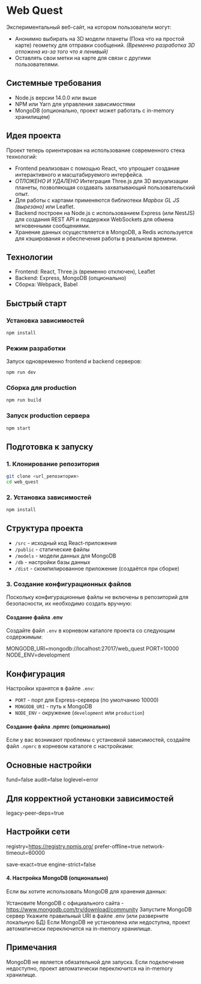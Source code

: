 # Web Quest

Экспериментальный веб-сайт, на котором пользователи могут:
- Анонимно выбирать на 3D модели планеты (Пока что на простой карте) геометку для отправки сообщений. *(Временно разработка 3D отложена из-за того что я ленивый)*
- Оставлять свои метки на карте для связи с другими пользователями.

## Системные требования

- Node.js версии 14.0.0 или выше
- NPM или Yarn для управления зависимостями
- MongoDB (опционально, проект может работать с in-memory хранилищем)

## Идея проекта

Проект теперь ориентирован на использование современного стека технологий:
- Frontend реализован с помощью React, что упрощает создание интерактивного и масштабируемого интерфейса.
- *ОТЛОЖЕНО И УДАЛЕНО* Интеграция Three.js для 3D визуализации планеты, позволяющая создавать захватывающий пользовательский опыт.
- Для работы с картами применяются библиотеки *Mapbox GL JS (вырезано)* или Leaflet.
- Backend построен на Node.js с использованием Express (или NestJS) для создания REST API и поддержки WebSockets для обмена мгновенными сообщениями.
- Хранение данных осуществляется в MongoDB, а Redis используется для кэширования и обеспечения работы в реальном времени.


## Технологии

- Frontend: React, Three.js (временно отключен), Leaflet
- Backend: Express, MongoDB (опционально)
- Сборка: Webpack, Babel

## Быстрый старт

### Установка зависимостей

```bash
npm install
```

### Режим разработки

Запуск одновременно frontend и backend серверов:

```bash
npm run dev
```

### Сборка для production

```bash
npm run build
```

### Запуск production сервера

```bash
npm start
```

## Подготовка к запуску

### 1. Клонирование репозитория

```bash
git clone <url_репозитория>
cd web_quest
```

### 2. Установка зависимостей

```bash
npm install
```

## Структура проекта

- `/src` - исходный код React-приложения
- `/public` - статические файлы
- `/models` - модели данных для MongoDB
- `/db` - настройки базы данных
- `/dist` - скомпилированное приложение (создаётся при сборке)


### 3. Создание конфигурационных файлов

Поскольку конфигурационные файлы не включены в репозиторий для безопасности, их необходимо создать вручную:

#### Создание файла .env

Создайте файл `.env` в корневом каталоге проекта со следующим содержимым:

MONGODB_URI=mongodb://localhost:27017/web_quest
PORT=10000
NODE_ENV=development

## Конфигурация

Настройки хранятся в файле `.env`:

- `PORT` - порт для Express-сервера (по умолчанию 10000)
- `MONGODB_URI` - путь к MongoDB
- `NODE_ENV` - окружение (`development` или `production`)

#### Создание файла .npmrc (опционально)
Если у вас возникают проблемы с установкой зависимостей, создайте файл `.npmrc` в корневом каталоге с настройками:

## Основные настройки
fund=false
audit=false
loglevel=error

## Для корректной установки зависимостей
legacy-peer-deps=true

## Настройки сети
registry=https://registry.npmjs.org/
prefer-offline=true
network-timeout=60000

save-exact=true
engine-strict=false


#### 4. Настройка MongoDB (опционально)
Если вы хотите использовать MongoDB для хранения данных:

Установите MongoDB с официального сайта - https://www.mongodb.com/try/download/community
Запустите MongoDB сервер
Укажите правильный URI в файле .env (или разверните локальную БД)
Если MongoDB не установлена или недоступна, проект автоматически переключится на in-memory хранилище.

## Примечания

MongoDB не является обязательной для запуска. Если подключение недоступно, проект автоматически переключится на in-memory хранилище.

